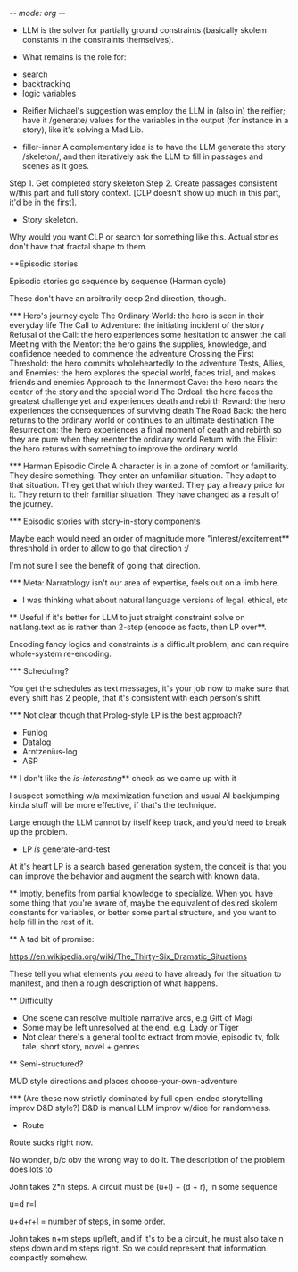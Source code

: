 -*- mode: org -*-

* LLM is the solver for partially ground constraints (basically skolem constants in the constraints themselves).

* What remains is the role for: 
- search
- backtracking
- logic variables

* Reifier
Michael's suggestion was employ the LLM in (also in) the reifier; have
it /generate/ values for the variables in the output (for instance in
a story), like it's solving a Mad Lib.

* filler-inner
A complementary idea is to have the LLM generate the story /skeleton/,
and then iteratively ask the LLM to fill in passages and scenes as it
goes. 

Step 1. Get completed story skeleton
Step 2. Create passages consistent w/this part and full story context.
[CLP doesn't show up much in this part, it'd be in the first].

* Story skeleton.

Why would you want CLP or search for something like this. Actual
stories don't have that fractal shape to them. 

**Episodic stories 

Episodic stories go sequence by sequence (Harman cycle)

These don't have an arbitrarily deep 2nd direction, though.

*** Hero's journey cycle
The Ordinary World: the hero is seen in their everyday life
The Call to Adventure: the initiating incident of the story
Refusal of the Call: the hero experiences some hesitation to answer the call
Meeting with the Mentor: the hero gains the supplies, knowledge, and confidence needed to commence the adventure
Crossing the First Threshold: the hero commits wholeheartedly to the adventure
Tests, Allies, and Enemies: the hero explores the special world, faces trial, and makes friends and enemies
Approach to the Innermost Cave: the hero nears the center of the story and the special world
The Ordeal: the hero faces the greatest challenge yet and experiences death and rebirth
Reward: the hero experiences the consequences of surviving death
The Road Back: the hero returns to the ordinary world or continues to an ultimate destination
The Resurrection: the hero experiences a final moment of death and rebirth so they are pure when they reenter the ordinary world
Return with the Elixir: the hero returns with something to improve the ordinary world

*** Harman Episodic Circle
A character is in a zone of comfort or familiarity.
They desire something.
They enter an unfamiliar situation.
They adapt to that situation.
They get that which they wanted.
They pay a heavy price for it.
They return to their familiar situation.
They have changed as a result of the journey.

*** Episodic stories with story-in-story components

Maybe each would need an order of magnitude more "interest/excitement**
threshhold in order to allow to go that direction :/

I'm not sure I see the benefit of going that direction. 

*** Meta: Narratology isn't our area of expertise, feels out on a limb here.

* I was thinking what about natural language versions of legal, ethical, etc

** Useful if it's better for LLM to just straight constraint solve on nat.lang.text as is rather than 2-step (encode as facts, then LP over**.

Encoding fancy logics and constraints *is* a difficult problem, and can require whole-system re-encoding. 

*** Scheduling?

You get the schedules as text messages, it's your job now to make sure
that every shift has 2 people, that it's consistent with each person's
shift.

*** Not clear though that Prolog-style LP is the best approach?
- Funlog
- Datalog
- Arntzenius-log
- ASP

** I don't like the *is-interesting*** check as we came up with it

I suspect something w/a maximization function and usual AI backjumping
kinda stuff will be more effective, if that's the technique.

Large enough the LLM cannot by itself keep track, and you'd need to
break up the problem. 

* LP *is* generate-and-test

At it's heart LP is a search based generation system, the conceit is
that you can improve the behavior and augment the search with known
data.

** Imptly, benefits from partial knowledge to specialize.
When you have some thing that you're aware of, maybe the equivalent of
desired skolem constants for variables, or better some partial
structure, and you want to help fill in the rest of it.

** A tad bit of promise:

https://en.wikipedia.org/wiki/The_Thirty-Six_Dramatic_Situations

These tell you what elements you *need* to have already for the
situation to manifest, and then a rough description of what happens.

** Difficulty

- One scene can resolve multiple narrative arcs, e.g Gift of Magi
- Some may be left unresolved at the end, e.g. Lady or Tiger
- Not clear there's a general tool to extract from movie, episodic tv, folk tale, short story, novel + genres

** Semi-structured?

MUD style directions and places
choose-your-own-adventure

*** (Are these now strictly dominated by full open-ended storytelling improv D&D style?)
D&D is manual LLM improv w/dice for randomness.





* Route

Route sucks right now.

No wonder, b/c obv the wrong way to do it. The description of the
problem does lots to


John takes 2*n steps. A circuit must be (u+l) + (d + r), in some
sequence

u=d
r=l

u+d+r+l = number of steps, in some order.

John takes n+m steps up/left, and if it's to be a circuit, he must
also take n steps down and m steps right. So we could represent that
information compactly somehow.

